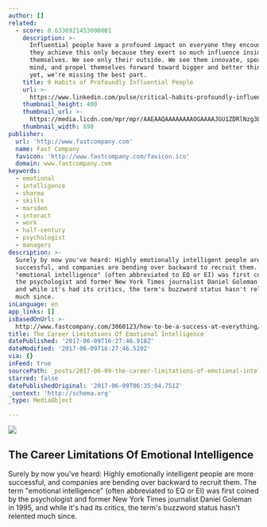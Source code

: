 ```yaml
---
author: []
related:
  - score: 0.6336921453000001
    description: >-
      Influential people have a profound impact on everyone they encounter. Yet,
      they achieve this only because they exert so much influence inside, on
      themselves. We see only their outside. We see them innovate, speak their
      mind, and propel themselves forward toward bigger and better things. And,
      yet, we're missing the best part.
    title: 9 Habits of Profoundly Influential People
    url: >-
      https://www.linkedin.com/pulse/critical-habits-profoundly-influential-people-dr-travis-bradberry
    thumbnail_height: 400
    thumbnail_url: >-
      https://media.licdn.com/mpr/mpr/AAEAAQAAAAAAAAOGAAAAJGU1ZDRlNzg3LTkxMzYtNGIzOC1iNjEwLTk0ZmI5MzFlYzljOQ.jpg
    thumbnail_width: 698
publisher:
  url: 'http://www.fastcompany.com'
  name: Fast Company
  favicon: 'http://www.fastcompany.com/favicon.ico'
  domain: www.fastcompany.com
keywords:
  - emotional
  - intelligence
  - sharma
  - skills
  - marsden
  - interact
  - work
  - half-century
  - psychologist
  - managers
description: >-
  Surely by now you've heard: Highly emotionally intelligent people are more
  successful, and companies are bending over backward to recruit them. The term
  "emotional intelligence" (often abbreviated to EQ or EI) was first coined by
  the psychologist and former New York Times journalist Daniel Goleman in 1995,
  and while it's had its critics, the term's buzzword status hasn't relented
  much since.
inLanguage: en
app_links: []
isBasedOnUrl: >-
  http://www.fastcompany.com/3060123/how-to-be-a-success-at-everything/the-career-limitations-of-emotional-intelligence?partner=rss#/web/sources/806307389
title: The Career Limitations Of Emotional Intelligence
datePublished: '2017-06-09T16:27:46.918Z'
dateModified: '2017-06-09T16:27:46.520Z'
via: {}
inFeed: true
sourcePath: _posts/2017-06-09-the-career-limitations-of-emotional-intelligence.md
starred: false
datePublishedOriginal: '2017-06-09T06:35:04.751Z'
_context: 'http://schema.org'
_type: MediaObject

---
```

<article style=""><img src="https://s3-us-west-2.amazonaws.com/the-grid-img/p/4c2e77828f635ff5bb36cc3c2cd11a3c6303b862.jpg" /><h1>The Career Limitations Of Emotional Intelligence</h1><p>Surely by now you've heard: Highly emotionally intelligent people are more successful, and companies are bending over backward to recruit them. The term "emotional intelligence" (often abbreviated to EQ or EI) was first coined by the psychologist and former New York Times journalist Daniel Goleman in 1995, and while it's had its critics, the term's buzzword status hasn't relented much since.</p></article>